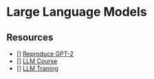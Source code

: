 # Large Language Models

## Resources
- [] [Reproduce GPT-2](https://youtu.be/l8pRSuU81PU?si=4Uc0swNC3g83jMVQ)
- [] [LLM Course](https://github.com/mlabonne/llm-course)
- [] [LLM Traning](https://rentry.org/llm-training)
